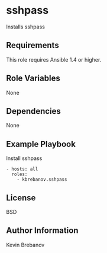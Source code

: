 sshpass
=======

Installs sshpass

Requirements
------------

This role requires Ansible 1.4 or higher.

Role Variables
--------------

None

Dependencies
------------

None

Example Playbook
----------------

Install sshpass
```
- hosts: all
  roles:
    - kbrebanov.sshpass
```

License
-------

BSD

Author Information
------------------

Kevin Brebanov
